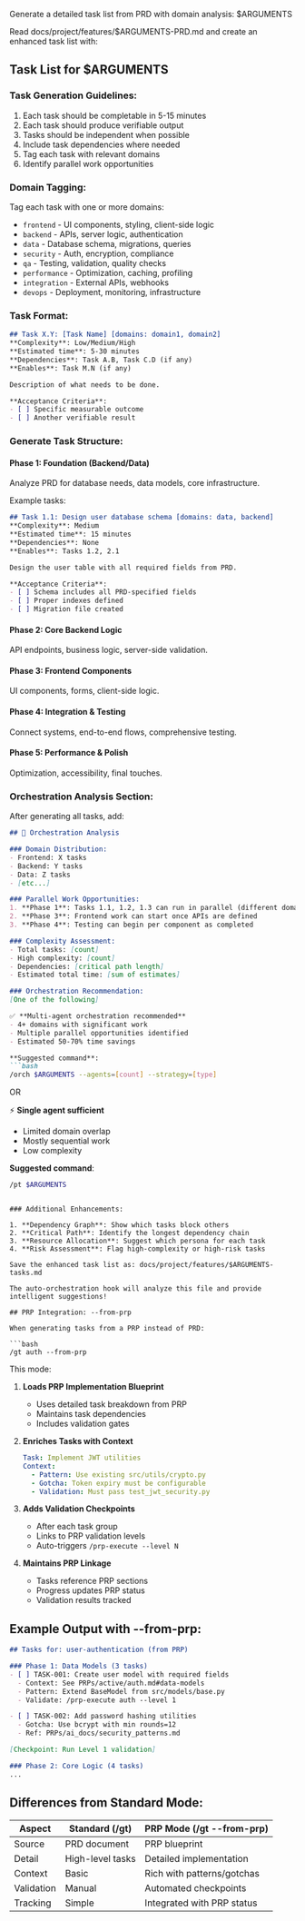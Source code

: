 Generate a detailed task list from PRD with domain analysis: $ARGUMENTS

Read docs/project/features/$ARGUMENTS-PRD.md and create an enhanced task list with:

## Task List for $ARGUMENTS

### Task Generation Guidelines:
1. Each task should be completable in 5-15 minutes
2. Each task should produce verifiable output  
3. Tasks should be independent when possible
4. Include task dependencies where needed
5. Tag each task with relevant domains
6. Identify parallel work opportunities

### Domain Tagging:
Tag each task with one or more domains:
- `frontend` - UI components, styling, client-side logic
- `backend` - APIs, server logic, authentication
- `data` - Database schema, migrations, queries
- `security` - Auth, encryption, compliance
- `qa` - Testing, validation, quality checks
- `performance` - Optimization, caching, profiling
- `integration` - External APIs, webhooks
- `devops` - Deployment, monitoring, infrastructure

### Task Format:
```markdown
## Task X.Y: [Task Name] [domains: domain1, domain2]
**Complexity**: Low/Medium/High
**Estimated time**: 5-30 minutes
**Dependencies**: Task A.B, Task C.D (if any)
**Enables**: Task M.N (if any)

Description of what needs to be done.

**Acceptance Criteria**:
- [ ] Specific measurable outcome
- [ ] Another verifiable result
```

### Generate Task Structure:

#### Phase 1: Foundation (Backend/Data)
Analyze PRD for database needs, data models, core infrastructure.

Example tasks:
```markdown
## Task 1.1: Design user database schema [domains: data, backend]
**Complexity**: Medium
**Estimated time**: 15 minutes
**Dependencies**: None
**Enables**: Tasks 1.2, 2.1

Design the user table with all required fields from PRD.

**Acceptance Criteria**:
- [ ] Schema includes all PRD-specified fields
- [ ] Proper indexes defined
- [ ] Migration file created
```

#### Phase 2: Core Backend Logic
API endpoints, business logic, server-side validation.

#### Phase 3: Frontend Components  
UI components, forms, client-side logic.

#### Phase 4: Integration & Testing
Connect systems, end-to-end flows, comprehensive testing.

#### Phase 5: Performance & Polish
Optimization, accessibility, final touches.

### Orchestration Analysis Section:

After generating all tasks, add:

```markdown
## 🤖 Orchestration Analysis

### Domain Distribution:
- Frontend: X tasks
- Backend: Y tasks  
- Data: Z tasks
- [etc...]

### Parallel Work Opportunities:
1. **Phase 1**: Tasks 1.1, 1.2, 1.3 can run in parallel (different domains)
2. **Phase 3**: Frontend work can start once APIs are defined
3. **Phase 4**: Testing can begin per component as completed

### Complexity Assessment:
- Total tasks: [count]
- High complexity: [count]
- Dependencies: [critical path length]
- Estimated total time: [sum of estimates]

### Orchestration Recommendation:
[One of the following]

✅ **Multi-agent orchestration recommended**
- 4+ domains with significant work
- Multiple parallel opportunities identified
- Estimated 50-70% time savings

**Suggested command**:
```bash
/orch $ARGUMENTS --agents=[count] --strategy=[type]
```

OR

⚡ **Single agent sufficient**
- Limited domain overlap
- Mostly sequential work
- Low complexity

**Suggested command**:
```bash
/pt $ARGUMENTS
```
```

### Additional Enhancements:

1. **Dependency Graph**: Show which tasks block others
2. **Critical Path**: Identify the longest dependency chain
3. **Resource Allocation**: Suggest which persona for each task
4. **Risk Assessment**: Flag high-complexity or high-risk tasks

Save the enhanced task list as: docs/project/features/$ARGUMENTS-tasks.md

The auto-orchestration hook will analyze this file and provide intelligent suggestions!

## PRP Integration: --from-prp

When generating tasks from a PRP instead of PRD:

```bash
/gt auth --from-prp
```

This mode:
1. **Loads PRP Implementation Blueprint**
   - Uses detailed task breakdown from PRP
   - Maintains task dependencies
   - Includes validation gates

2. **Enriches Tasks with Context**
   ```yaml
   Task: Implement JWT utilities
   Context:
     - Pattern: Use existing src/utils/crypto.py
     - Gotcha: Token expiry must be configurable
     - Validation: Must pass test_jwt_security.py
   ```

3. **Adds Validation Checkpoints**
   - After each task group
   - Links to PRP validation levels
   - Auto-triggers `/prp-execute --level N`

4. **Maintains PRP Linkage**
   - Tasks reference PRP sections
   - Progress updates PRP status
   - Validation results tracked

## Example Output with --from-prp:

```markdown
## Tasks for: user-authentication (from PRP)

### Phase 1: Data Models (3 tasks)
- [ ] TASK-001: Create user model with required fields
  - Context: See PRPs/active/auth.md#data-models
  - Pattern: Extend BaseModel from src/models/base.py
  - Validate: /prp-execute auth --level 1

- [ ] TASK-002: Add password hashing utilities  
  - Gotcha: Use bcrypt with min rounds=12
  - Ref: PRPs/ai_docs/security_patterns.md

[Checkpoint: Run Level 1 validation]

### Phase 2: Core Logic (4 tasks)
...
```

## Differences from Standard Mode:

| Aspect | Standard (/gt) | PRP Mode (/gt --from-prp) |
|--------|---------------|---------------------------|
| Source | PRD document | PRP blueprint |
| Detail | High-level tasks | Detailed implementation |
| Context | Basic | Rich with patterns/gotchas |
| Validation | Manual | Automated checkpoints |
| Tracking | Simple | Integrated with PRP status |